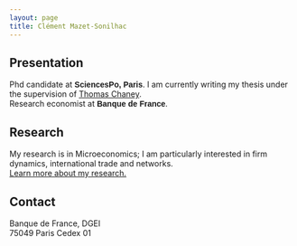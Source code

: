 ```yaml
---
layout: page
title: Clément Mazet-Sonilhac
---
```


## Presentation

Phd candidate at <span class="text-success" style="font-family:cambria, sans-serif;">**SciencesPo, Paris**</span>. I am currently writing my thesis under the supervision of [Thomas Chaney](https://sites.google.com/site/thomaschaney/).  
Research economist at <span class="text-success" style="font-family:cambria, sans-serif;">**Banque de France**</span>.
	
## Research

My research is in Microeconomics; I am particularly interested in firm dynamics, international trade and networks.  
[Learn more about my research.](/research)

## Contact

Banque de France, DGEI  
75049 Paris Cedex 01

